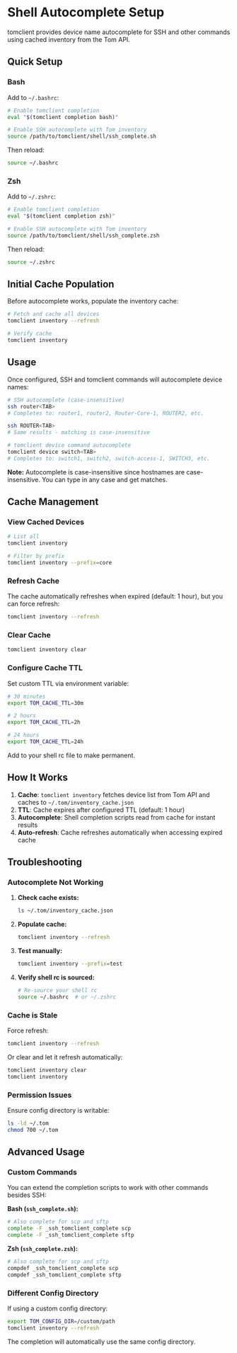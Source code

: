# Shell Autocomplete Setup

tomclient provides device name autocomplete for SSH and other commands using cached inventory from the Tom API.

## Quick Setup

### Bash

Add to `~/.bashrc`:

```bash
# Enable tomclient completion
eval "$(tomclient completion bash)"

# Enable SSH autocomplete with Tom inventory
source /path/to/tomclient/shell/ssh_complete.sh
```

Then reload:
```bash
source ~/.bashrc
```

### Zsh

Add to `~/.zshrc`:

```zsh
# Enable tomclient completion
eval "$(tomclient completion zsh)"

# Enable SSH autocomplete with Tom inventory
source /path/to/tomclient/shell/ssh_complete.zsh
```

Then reload:
```zsh
source ~/.zshrc
```

## Initial Cache Population

Before autocomplete works, populate the inventory cache:

```bash
# Fetch and cache all devices
tomclient inventory --refresh

# Verify cache
tomclient inventory
```

## Usage

Once configured, SSH and tomclient commands will autocomplete device names:

```bash
# SSH autocomplete (case-insensitive)
ssh router<TAB>
# Completes to: router1, router2, Router-Core-1, ROUTER2, etc.

ssh ROUTER<TAB>
# Same results - matching is case-insensitive

# tomclient device command autocomplete
tomclient device switch<TAB>
# Completes to: switch1, switch2, switch-access-1, SWITCH3, etc.
```

**Note:** Autocomplete is case-insensitive since hostnames are case-insensitive. You can type in any case and get matches.

## Cache Management

### View Cached Devices

```bash
# List all
tomclient inventory

# Filter by prefix
tomclient inventory --prefix=core
```

### Refresh Cache

The cache automatically refreshes when expired (default: 1 hour), but you can force refresh:

```bash
tomclient inventory --refresh
```

### Clear Cache

```bash
tomclient inventory clear
```

### Configure Cache TTL

Set custom TTL via environment variable:

```bash
# 30 minutes
export TOM_CACHE_TTL=30m

# 2 hours
export TOM_CACHE_TTL=2h

# 24 hours
export TOM_CACHE_TTL=24h
```

Add to your shell rc file to make permanent.

## How It Works

1. **Cache**: `tomclient inventory` fetches device list from Tom API and caches to `~/.tom/inventory_cache.json`
2. **TTL**: Cache expires after configured TTL (default: 1 hour)
3. **Autocomplete**: Shell completion scripts read from cache for instant results
4. **Auto-refresh**: Cache refreshes automatically when accessing expired cache

## Troubleshooting

### Autocomplete Not Working

1. **Check cache exists:**
   ```bash
   ls ~/.tom/inventory_cache.json
   ```

2. **Populate cache:**
   ```bash
   tomclient inventory --refresh
   ```

3. **Test manually:**
   ```bash
   tomclient inventory --prefix=test
   ```

4. **Verify shell rc is sourced:**
   ```bash
   # Re-source your shell rc
   source ~/.bashrc  # or ~/.zshrc
   ```

### Cache is Stale

Force refresh:
```bash
tomclient inventory --refresh
```

Or clear and let it refresh automatically:
```bash
tomclient inventory clear
tomclient inventory
```

### Permission Issues

Ensure config directory is writable:
```bash
ls -ld ~/.tom
chmod 700 ~/.tom
```

## Advanced Usage

### Custom Commands

You can extend the completion scripts to work with other commands besides SSH:

**Bash (`ssh_complete.sh`):**
```bash
# Also complete for scp and sftp
complete -F _ssh_tomclient_complete scp
complete -F _ssh_tomclient_complete sftp
```

**Zsh (`ssh_complete.zsh`):**
```zsh
# Also complete for scp and sftp
compdef _ssh_tomclient_complete scp
compdef _ssh_tomclient_complete sftp
```

### Different Config Directory

If using a custom config directory:

```bash
export TOM_CONFIG_DIR=/custom/path
tomclient inventory --refresh
```

The completion will automatically use the same config directory.
